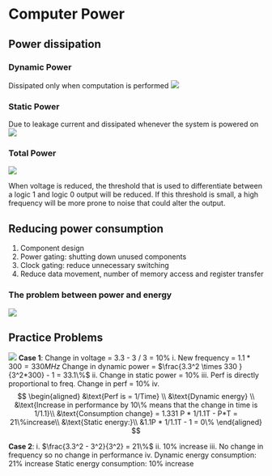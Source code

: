 # Computer Power
## Power dissipation
### Dynamic Power
Dissipated only when computation is performed
![](https://i.imgur.com/2gdh0rR.png)
### Static Power
Due to leakage current and dissipated whenever the system is powered on
![](https://i.imgur.com/F74nRcy.png)
### Total Power
![](https://i.imgur.com/mqmylWP.png)

When voltage is reduced, the threshold that is used to differentiate between a logic 1 and logic 0 output will be reduced. If this threshold is small, a high frequency will be more prone to noise that could alter the output.
## Reducing power consumption
1. Component design
2. Power gating: shutting down unused components
3. Clock gating: reduce unnecessary switching
4. Reduce data movement, number of memory access and register transfer
### The problem between power and energy
![](https://i.imgur.com/89jDDi7.png)
## Practice Problems
![](https://lh3.googleusercontent.com/Sf-kXoA3oxFIRLiK1iNx2GDOwkOTj2jqEnJ8UDBHWEv6oNce1CIu5uc08o4DdkXaCwpQxbFF3G5NlKheJgCumElgdgDplXXXZRCgFGKdiXR_7IuC7SSEHvfjR0TXkCh2c3dC9Z2QoZl99jgrz6B0Cg0)
__Case 1__:
Change in voltage = 3.3 - 3 / 3 = 10%
i. 
New frequency = $1.1 * 300 = 330 MHz$
Change in dynamic power = $\frac{3.3^2 \times 330 }{3^2*300} - 1 = 33.1\%$
ii. Change in static power = 10%
iii. Perf is directly proportional to freq. Change in perf = 10%
iv.
$$
\begin{aligned}
&\text{Perf is = 1/Time} \\
&\text{Dynamic energy} \\
&\text{Increase in performance by 10\% means that the change in time is 1/1.1}\\
&\text{Consumption change} = 1.331 P * 1/1.1T - P*T = 21\%increase\\ 
&\text{Static energy:}\\
&1.1P * 1/1.1T - 1 = 0\%
\end{aligned}
$$

__Case 2__:
i. $\frac{3.3^2 - 3^2}{3^2} = 21\%$
ii. 10% increase
iii. No change in frequency so no change in performance
iv. 
Dynamic energy consumption: 21% increase
Static energy consumption: 10% increase
